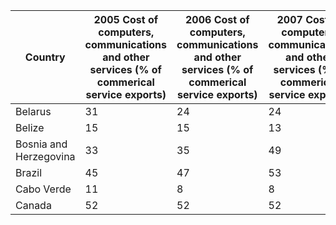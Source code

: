 | Country | 2005 Cost of computers, communications and other services (% of commerical service exports) | 2006 Cost of computers, communications and other services (% of commerical service exports) | 2007 Cost of computers, communications and other services (% of commerical service exports) | 
|---|---|---|---| 
| Belarus | 31 | 24 | 24 | 
| Belize | 15 | 15 | 13 | 
| Bosnia and Herzegovina | 33 | 35 | 49 | 
| Brazil | 45 | 47 | 53 | 
| Cabo Verde | 11 | 8 | 8 | 
| Canada | 52 | 52 | 52 |